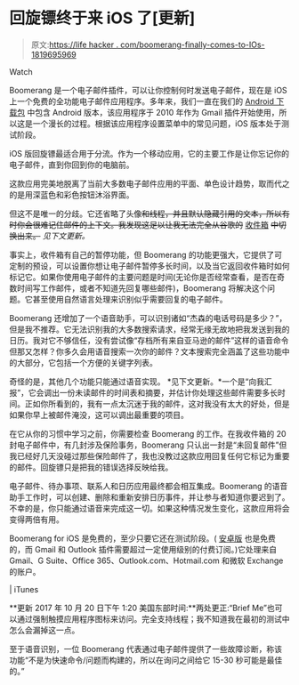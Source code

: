 # 回旋镖终于来 iOS 了[更新]

> 原文:[https://life hacker . com/boomerang-finally-comes-to-IOs-1819695969](https://lifehacker.com/boomerang-finally-comes-to-ios-1819695969)

Watch

Boomerang 是一个电子邮件插件，可以让你控制何时发送电子邮件，现在是 iOS 上一个免费的全功能电子邮件应用程序。多年来，我们一直在我们的 [Android 下载包](https://lifehacker.com/lifehacker-pack-for-android-our-list-of-the-essential-819094535) 中包含 Android 版本，该应用程序于 2010 年作为 Gmail 插件开始使用，所以这是一个漫长的过程。根据该应用程序设置菜单中的常见问题，iOS 版本处于测试阶段。

iOS 版回旋镖最适合用于分流。作为一个移动应用，它的主要工作是让你忘记你的电子邮件，直到你回到你的电脑前。

这款应用完美地脱离了当前大多数电子邮件应用的平面、单色设计趋势，取而代之的是用深蓝色和彩色按钮沐浴界面。

但这不是唯一的分歧。它还省略了头像~~和线程，并且默认隐藏引用的文本，所以有时你会很难记住邮件的上下文。我发现这足以让我无法完全从谷歌的~~ [收件箱](https://www.google.com/inbox/) ~~中切换出来。~~ *见下文更新。*

事实上，收件箱有自己的暂停功能，但 Boomerang 的功能更强大，它提供了可定制的预设，可以设置你想让电子邮件暂停多长时间，以及当它返回收件箱时如何标记它。如果你使用电子邮件的主要问题是时间(无论你是否经常查看，是否在奇数时间写工作邮件，或者不知道先回复哪些邮件)，Boomerang 将解决这个问题。它甚至使用自然语言处理来识别似乎需要回复的电子邮件。

Boomerang 还增加了一个语音助手，可以识别诸如“杰森的电话号码是多少？”，但是我不推荐。它无法识别我的大多数搜索请求，经常无缘无故地把我发送到我的日历。我对它不够信任，没有尝试像“存档所有来自亚马逊的邮件”这样的语音命令但那又怎样？你多久会用语音搜索一次你的邮件？文本搜索完全涵盖了这些功能中的大部分，它包括一个方便的关键字列表。

奇怪的是，其他几个功能只能通过语音实现。 *见下文更新。*一个是“向我汇报”，它会调出一份未读邮件的时间表和摘要，并估计你处理这些邮件需要多长时间。正如你所看到的，我有一点太沉迷于我的邮件，这对我没有太大的好处，但是如果你早上被邮件淹没，这可以调出最重要的项目。

在它从你的习惯中学习之前，你需要检查 Boomerang 的工作。在我收件箱的 20 封电子邮件中，有几封涉及保险事务，Boomerang 只认出一封是“未回复邮件”但我已经好几天没碰过那些保险邮件了，我也没教过这款应用回复任何它标记为重要的邮件。回旋镖只是把我的错误选择反映给我。

电子邮件、待办事项、联系人和日历应用最终都会相互集成。Boomerang 的语音助手工作时，可以创建、删除和重新安排日历事件，并让参与者知道你要迟到了。不幸的是，你只能通过语音来完成这一切。如果这种情况发生变化，这款应用将会变得两倍有用。

Boomerang for iOS 是免费的，至少只要它还在测试阶段。( [安卓版](https://play.google.com/store/apps/details?id=com.baydin.boomerang) 也是免费的，而 Gmail 和 Outlook 插件需要超过一定使用级别的付费订阅。)它处理来自 Gmail、G Suite、Office 365、Outlook.com、Hotmail.com 和微软 Exchange 的账户。

| iTunes

**更新 2017 年 10 月 20 日下午 1:20 美国东部时间:**两处更正:“Brief Me”也可以通过强制触摸应用程序图标来访问。完全支持线程；我不知道我在最初的测试中怎么会漏掉这一点。

至于语音识别，一位 Boomerang 代表通过电子邮件提供了一些故障诊断，称该功能“不是为快速命令/问题而构建的，所以在询问之间给它 15-30 秒可能是最佳的。”
